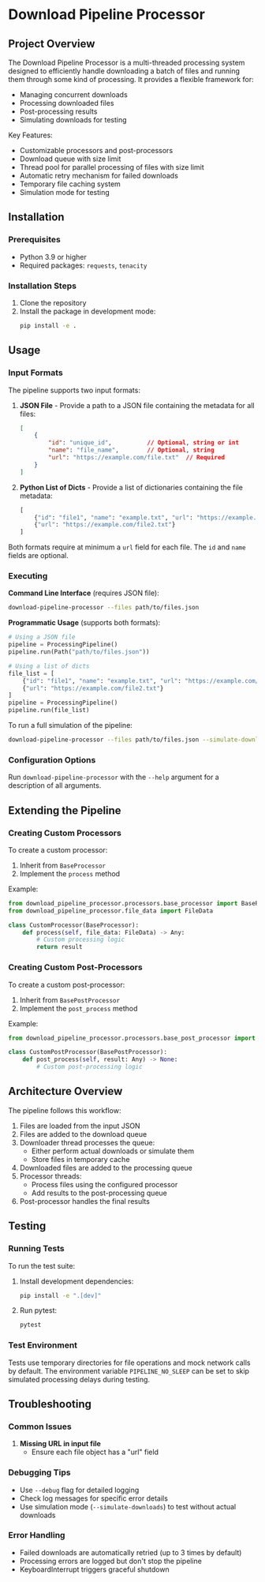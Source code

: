 # Download Pipeline Processor


## Project Overview

The Download Pipeline Processor is a multi-threaded processing system designed to efficiently handle downloading a batch of files and running them through some kind of processing. It provides a flexible framework for:

- Managing concurrent downloads
- Processing downloaded files
- Post-processing results
- Simulating downloads for testing

Key Features:
- Customizable processors and post-processors
- Download queue with size limit
- Thread pool for parallel processing of files with size limit
- Automatic retry mechanism for failed downloads
- Temporary file caching system
- Simulation mode for testing


## Installation

### Prerequisites

- Python 3.9 or higher
- Required packages: `requests`, `tenacity`

### Installation Steps

1. Clone the repository
2. Install the package in development mode:
   ```bash
   pip install -e .
   ```


## Usage

### Input Formats

The pipeline supports two input formats:

1. **JSON File** - Provide a path to a JSON file containing the metadata for all files:
   ```json
   [
       {
           "id": "unique_id",          // Optional, string or int
           "name": "file_name",        // Optional, string
           "url": "https://example.com/file.txt"  // Required
       }
   ]
   ```

2. **Python List of Dicts** - Provide a list of dictionaries containing the file metadata:
   ```python
   [
       {"id": "file1", "name": "example.txt", "url": "https://example.com/file1.txt"},
       {"url": "https://example.com/file2.txt"}
   ]
   ```

Both formats require at minimum a `url` field for each file. The `id` and `name` fields are optional.

### Executing

**Command Line Interface** (requires JSON file):

```bash
download-pipeline-processor --files path/to/files.json
```

**Programmatic Usage** (supports both formats):

```python
# Using a JSON file
pipeline = ProcessingPipeline()
pipeline.run(Path("path/to/files.json"))

# Using a list of dicts
file_list = [
    {"id": "file1", "name": "example.txt", "url": "https://example.com/file1.txt"},
    {"url": "https://example.com/file2.txt"}
]
pipeline = ProcessingPipeline()
pipeline.run(file_list)
```

To run a full simulation of the pipeline:

```bash
download-pipeline-processor --files path/to/files.json --simulate-downloads
```

### Configuration Options

Run `download-pipeline-processor` with the `--help` argument for a description of all arguments.


## Extending the Pipeline

### Creating Custom Processors

To create a custom processor:

1. Inherit from `BaseProcessor`
2. Implement the `process` method

Example:

```python
from download_pipeline_processor.processors.base_processor import BaseProcessor
from download_pipeline_processor.file_data import FileData

class CustomProcessor(BaseProcessor):
    def process(self, file_data: FileData) -> Any:
        # Custom processing logic
        return result
```

### Creating Custom Post-Processors

To create a custom post-processor:

1. Inherit from `BasePostProcessor`
2. Implement the `post_process` method

Example:

```python
from download_pipeline_processor.processors.base_post_processor import BasePostProcessor

class CustomPostProcessor(BasePostProcessor):
    def post_process(self, result: Any) -> None:
        # Custom post-processing logic
```


## Architecture Overview

The pipeline follows this workflow:

1. Files are loaded from the input JSON
2. Files are added to the download queue
3. Downloader thread processes the queue:
   - Either perform actual downloads or simulate them
   - Store files in temporary cache
4. Downloaded files are added to the processing queue
5. Processor threads:
   - Process files using the configured processor
   - Add results to the post-processing queue
6. Post-processor handles the final results


## Testing

### Running Tests

To run the test suite:

1. Install development dependencies:
   ```bash
   pip install -e ".[dev]"
   ```

2. Run pytest:
   ```bash
   pytest
   ```

### Test Environment

Tests use temporary directories for file operations and mock network calls by default. The environment variable `PIPELINE_NO_SLEEP` can be set to skip simulated processing delays during testing.


## Troubleshooting

### Common Issues

1. **Missing URL in input file**
   - Ensure each file object has a "url" field

### Debugging Tips

- Use `--debug` flag for detailed logging
- Check log messages for specific error details
- Use simulation mode (`--simulate-downloads`) to test without actual downloads

### Error Handling

- Failed downloads are automatically retried (up to 3 times by default)
- Processing errors are logged but don't stop the pipeline
- KeyboardInterrupt triggers graceful shutdown
